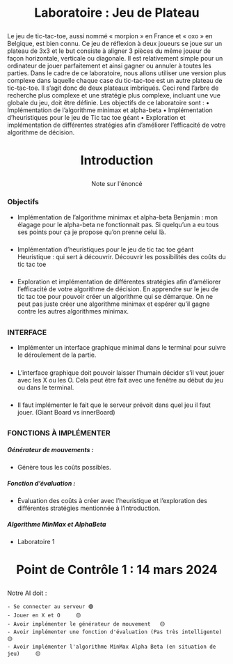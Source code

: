 # <p align="center">Laboratoire : Jeu de Plateau </p>

Le jeu de tic-tac-toe, aussi nommé « morpion » en France et « oxo » en Belgique, est bien connu. Ce jeu de réflexion 
à deux joueurs se joue sur un plateau de 3x3 et le but consiste à aligner 3 pièces du même joueur de façon 
horizontale, verticale ou diagonale. Il est relativement simple pour un ordinateur de jouer parfaitement et ainsi 
gagner ou annuler à toutes les parties. Dans le cadre de ce laboratoire, nous allons utiliser une version plus complexe 
dans laquelle chaque case du tic-tac-toe est un autre plateau de tic-tac-toe. Il s’agit donc de deux plateaux imbriqués. 
Ceci rend l’arbre de recherche plus complexe et une stratégie plus complexe, incluant une vue globale du jeu, doit 
être définie.
Les objectifs de ce laboratoire sont :
• Implémentation de l’algorithme minimax et alpha-beta
• Implémentation d’heuristiques pour le jeu de Tic tac toe géant
• Exploration et implémentation de différentes stratégies afin d’améliorer l’efficacité de votre algorithme de 
décision.

# <p align="center">Introduction </p>
<p align="center">Note sur l'énoncé </p>


### Objectifs
- Implémentation de l’algorithme minimax et alpha-beta
Benjamin : mon élagage pour le alpha-beta ne fonctionnait pas. Si quelqu’un a eu tous ses points pour ça je propose qu’on prenne celui là.
#####
- Implémentation d’heuristiques pour le jeu de tic tac toe géant
Heuristique : qui sert à découvrir. Découvrir les possibilités des coûts du tic tac toe
#####
- Exploration et implémentation de différentes stratégies afin d’améliorer l’efficacité de votre algorithme de décision.
En apprendre sur le jeu de tic tac toe pour pouvoir créer un algorithme qui se démarque. On ne peut pas juste créer une algorithme minimax et espérer qu’il gagne contre les autres algorithmes minimax.
##
### INTERFACE
 
-	Implémenter un interface graphique minimal dans le terminal pour suivre le déroulement de la partie.
#####
-	L’interface graphique doit pouvoir laisser l’humain décider s’il veut jouer avec les X ou les O. Cela peut être fait avec une fenêtre au début du jeu ou dans le terminal.
#####
-	Il faut implémenter le fait que le serveur prévoit dans quel jeu il faut jouer. (Giant Board vs innerBoard)
##
### FONCTIONS À IMPLÉMENTER
 
##### Générateur de mouvements : 
- Génère tous les coûts possibles. 
####
##### Fonction d’évaluation : 
- Évaluation des coûts à créer avec l’heuristique et l’exploration des différentes stratégies mentionnée à l’introduction.
#### 
##### Algorithme MinMax et AlphaBeta
- Laboratoire 1
  
###
### 
###
# <p align="center">Point de Contrôle 1 : 14 mars 2024 </p>
###  
Notre AI doit :

    - Se connecter au serveur 🟢
    - Jouer en X et O     🟡
    - Avoir implémenter le générateur de mouvement   🟡 
    - Avoir implémenter une fonction d'évaluation (Pas très intelligente)     🟡 
    - Avoir implémenter l'algorithme MinMax Alpha Beta (en situation de jeu)     🟡